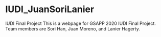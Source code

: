 # IUDI_JuanSoriLanier
IUDI Final Project
This is a webpage for GSAPP 2020 IUDI Final Project. Team members are Sori Han, Juan Moreno, and Lanier Hagerty.
